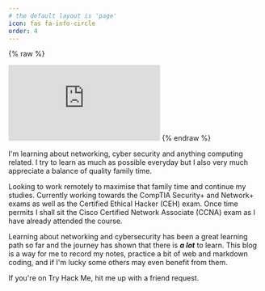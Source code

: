 ```yaml
---
# the default layout is 'page'
icon: fas fa-info-circle
order: 4
---
```


{% raw %}
<iframe src="https://tryhackme.com/api/v2/badges/public-profile?userPublicId=2634564" style='border:none;'></iframe>
{% endraw %}

I'm learning about networking, cyber security and anything computing related. I
try to learn as much as possible everyday but I also very much appreciate a
balance of quality family time. 

Looking to work remotely to maximise that family time and continue my studies.
Currently working towards the CompTIA Security+ and Network+ exams as well as
the Certified Ethical Hacker (CEH) exam. Once time permits I shall sit the Cisco
Certified Network Associate (CCNA) exam as I have already attended the course.

Learning about networking and cybersecurity has been a great learning path so
far and the journey has shown that there is ***a lot*** to learn. This blog is a
way for me to record my notes, practice a bit of web and markdown coding, and if
I'm lucky some others may even benefit from them. 

If you're on Try Hack Me, hit me up with a friend request. 
<!-- > Add Markdown syntax content to file `_tabs/about.md`{: .filepath } and it will show up on this page. -->
<!-- {: .prompt-tip } -->
